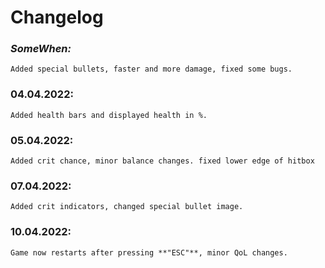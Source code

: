 # **Changelog**

### *SomeWhen:* 
    Added special bullets, faster and more damage, fixed some bugs.

### 04.04.2022: 
    Added health bars and displayed health in %.

### 05.04.2022: 
    Added crit chance, minor balance changes. fixed lower edge of hitbox

### 07.04.2022: 
    Added crit indicators, changed special bullet image.

### 10.04.2022: 
    Game now restarts after pressing **"ESC"**, minor QoL changes.

